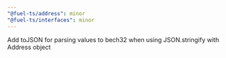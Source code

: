 ```yaml
---
"@fuel-ts/address": minor
"@fuel-ts/interfaces": minor
---
```


Add toJSON for parsing values to bech32 when using JSON.stringify with Address object
